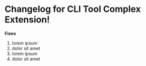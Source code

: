 # Changelog for CLI Tool Complex Extension!

**Fixes**

1. lorem ipsum`
2. dolor sit amet
3. lorem ipsum
4. dolor sit amet
